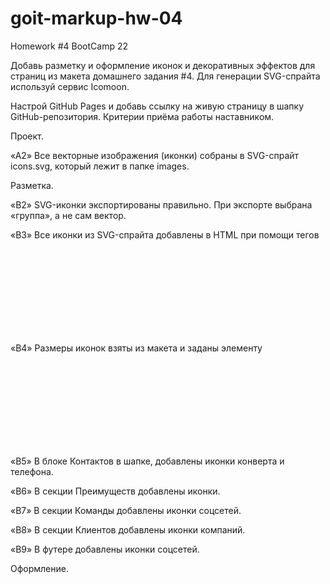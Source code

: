 # goit-markup-hw-04
Homework #4 BootCamp 22 


<!-- Создай репозиторий goit-markup-hw-04. -->
<!-- Склонируй созданный репозиторий и скопируй в него файлы предыдущей работы. -->
Добавь разметку и оформление иконок и декоративных эффектов для страниц из макета домашнего задания #4.
Для генерации SVG-спрайта используй сервис Icomoon.
<!-- Для оптимизации созданного SVG-спрайта используй сервис svgomg. -->
Настрой GitHub Pages и добавь ссылку на живую страницу в шапку GitHub-репозитория.
Критерии приёма работы наставником.



Проект.

<!-- «A1» В корне проекта есть папка images с изображениями. -->

«A2» Все векторные изображения (иконки) собраны в SVG-спрайт icons.svg, который лежит в папке images.

<!-- «A3» Все векторные изображения оптимизированы. ПОКА НЕ НАДО -->

<!-- «A4» В корне проекта есть папка css с файлами стилей. -->

<!-- «A5» Все стили написаны в одном файле styles.css, который находится в папке css. -->

<!-- «A6» В названиях файлов нет заглавных букв, пробелов и транслита, только буквы и слова английского языка. -->

<!-- «A7» Исходный код отформатирован при помощи Prettier. -->

<!-- «A8» Все изображения и текстовый контент взяты из макета. -->

<!-- «A9» На всех HTML-страницах подключен нормализатор стилей modern-nomalize. -->

<!-- «A10» Код написан следуя руководству. -->




Разметка.

<!-- «B1» Для всех иконок используется векторная графика в формате svg. -->

«B2» SVG-иконки экспортированы правильно. При экспорте выбрана «группа», а не сам вектор.

«B3» Все иконки из SVG-спрайта добавлены в HTML при помощи тегов <svg> и <use>.

«B4» Размеры иконок взяты из макета и заданы элементу <svg> в HTML-файле.

«B5» В блоке Контактов в шапке, добавлены иконки конверта и телефона.

«B6» В секции Преимуществ добавлены иконки.

«B7» В секции Команды добавлены иконки соцсетей.

«B8» В секции Клиентов добавлены иконки компаний.

«B9» В футере добавлены иконки соцсетей.




Оформление.

<!-- «C1» Большое изображение с эффектом затемнения (под хедером) выполнено как фон. Для затемнения используется многослойный фон с градиентом. -->

<!-- «C2» Фоновое изображение в блоке под хедером не растягивается шире своего оригинального размера 1600рх. -->

<!-- «C3» В карточках секции Наша команда есть постоянный эффект тени. -->

<!-- «C4» В карточках страницы Портфолио есть эффект тени при ховере в любом месте карточки. -->

<!-- «C5» В фильтре (список кнопок) страницы Портфолио есть эффект тени при ховере или фокусе на кнопки. -->

<!-- «C6» При ховере или фокусе, иконки должны переходить в активное состояние - изменять цвет, если это указано в макете. -->
